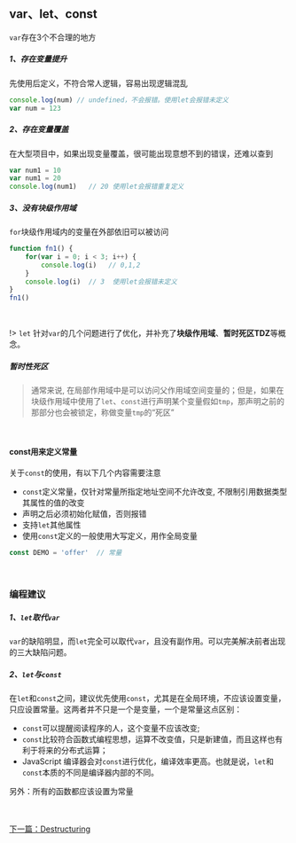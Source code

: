 ## var、let、const <!-- {docsify-ignore} -->

`var`存在3个不合理的地方

##### 1、存在变量提升

先使用后定义，不符合常人逻辑，容易出现逻辑混乱
```javascript
console.log(num) // undefined，不会报错。使用let会报错未定义
var num = 123
```

##### 2、存在变量覆盖
在大型项目中，如果出现变量覆盖，很可能出现意想不到的错误，还难以查到
```javascript
var num1 = 10
var num1 = 20
console.log(num1)   // 20 使用let会报错重复定义
```

##### 3、没有块级作用域
`for`块级作用域内的变量在外部依旧可以被访问
```javascript
function fn1() {
    for(var i = 0; i < 3; i++) {
        console.log(i)   // 0,1,2
    }
    console.log(i)  // 3  使用let会报错未定义
}
fn1()
```

&emsp;

!> `let` 针对`var`的几个问题进行了优化，并补充了**块级作用域**、**暂时死区TDZ**等概念。

##### 暂时性死区 
>通常来说, 在局部作用域中是可以访问父作用域空间变量的；但是，如果在块级作用域中使用了`let`、`const`进行声明某个变量假如`tmp`，那声明之前的那部分也会被锁定，称做变量`tmp`的“死区”

&emsp;
#### const用来定义常量

关于`const`的使用，有以下几个内容需要注意
- `const`定义常量，仅针对常量所指定地址空间不允许改变, 不限制引用数据类型其属性的值的改变
- 声明之后必须初始化赋值，否则报错
- 支持`let`其他属性
- 使用`const`定义的一般使用大写定义，用作全局变量

```javascript
const DEMO = 'offer'  // 常量
```

<br>

### 编程建议
##### 1、`let`取代`var`
`var`的缺陷明显，而`let`完全可以取代`var`，且没有副作用。可以完美解决前者出现的三大缺陷问题。

##### 2、`let`与`const`
在`let`和`const`之间，建议优先使用`const`，尤其是在全局环境，不应该设置变量，只应设置常量。这两者并不只是一个是变量，一个是常量这点区别：
- `const`可以提醒阅读程序的人，这个变量不应该改变;
- `const`比较符合函数式编程思想，运算不改变值，只是新建值，而且这样也有利于将来的分布式运算；
- JavaScript 编译器会对`const`进行优化，编译效率更高。也就是说，`let`和`const`本质的不同是编译器内部的不同。

另外：所有的函数都应该设置为常量




&emsp; <br/>
&emsp; <br/>
[下一篇：Destructuring](/ES6/Destructuring)
